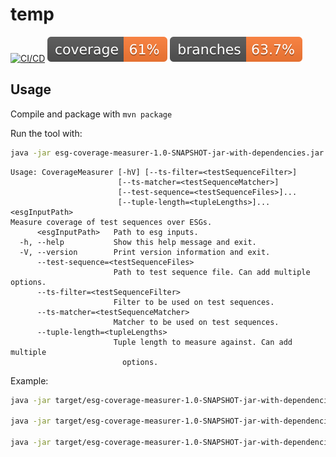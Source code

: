 # temp

[![CI/CD](https://github.com/Emut/temp/actions/workflows/maven.yml/badge.svg?branch=feature%2Fesg-engine-dependency-removal)](https://github.com/Emut/temp/actions/workflows/maven.yml)
![Coverage](.github/badges/jacoco.svg)
![Coverage](.github/badges/branches.svg)

## Usage

Compile and package with `mvn package`

Run the tool with:

```bash
java -jar esg-coverage-measurer-1.0-SNAPSHOT-jar-with-dependencies.jar
```

```
Usage: CoverageMeasurer [-hV] [--ts-filter=<testSequenceFilter>]
                        [--ts-matcher=<testSequenceMatcher>]
                        [--test-sequence=<testSequenceFiles>]...
                        [--tuple-length=<tupleLengths>]... <esgInputPath>
Measure coverage of test sequences over ESGs.
      <esgInputPath>   Path to esg inputs.
  -h, --help           Show this help message and exit.
  -V, --version        Print version information and exit.
      --test-sequence=<testSequenceFiles>
                       Path to test sequence file. Can add multiple options.
      --ts-filter=<testSequenceFilter>
                       Filter to be used on test sequences.
      --ts-matcher=<testSequenceMatcher>
                       Matcher to be used on test sequences.
      --tuple-length=<tupleLengths>
                       Tuple length to measure against. Can add multiple
                         options.
```

Example:
```bash
java -jar target/esg-coverage-measurer-1.0-SNAPSHOT-jar-with-dependencies.jar src/test/resources/ESGs --tuple-length=1 --tuple-length=2 --tuple-length=3 --tuple-length=4 --test-sequence=src/test/resources/TestSequences/503_all_runs.csv --ts-filter=esg-alphabet --ts-matcher=instance-to-class

java -jar target/esg-coverage-measurer-1.0-SNAPSHOT-jar-with-dependencies.jar src/test/resources/ESGs --tuple-length=1 --tuple-length=2 --tuple-length=3 --tuple-length=4 --test-sequence=src/test/resources/proposed_TestSequences/proposed_all_runs.csv --ts-filter=esg-alphabet --ts-matcher=function-call

java -jar target/esg-coverage-measurer-1.0-SNAPSHOT-jar-with-dependencies.jar src/test/resources/ESGs --tuple-length=1 --tuple-length=2 --tuple-length=3 --tuple-length=4 --test-sequence=src/test/resources/proposed_TestSequences/proposed_all_runs.csv --ts-filter=esg-alphabet --ts-matcher=instance-to-class

```
